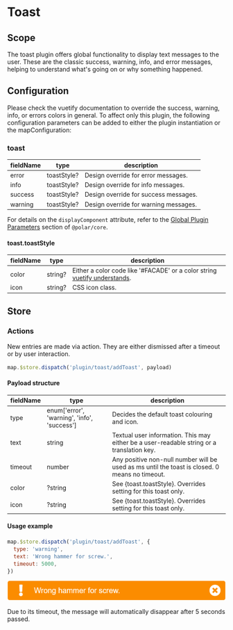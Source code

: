 # Toast

## Scope

The toast plugin offers global functionality to display text messages to the user. These are the classic success, warning, info, and error messages, helping to understand what's going on or why something happened.

## Configuration

Please check the vuetify documentation to override the success, warning, info, or errors colors in general. To affect only this plugin, the following configuration parameters can be added to either the plugin instantiation or the mapConfiguration:

### toast

| fieldName | type | description |
| - | - | - |
| error | toastStyle? | Design override for error messages. |
| info | toastStyle? | Design override for info messages. |
| success | toastStyle? | Design override for success messages. |
| warning | toastStyle? | Design override for warning messages. |

For details on the `displayComponent` attribute, refer to the [Global Plugin Parameters](../../core/README.md#global-plugin-parameters) section of `@polar/core`.

#### toast.toastStyle

| fieldName | type | description |
| - | - | - |
| color | string? | Either a color code like '#FACADE' or a color string [vuetify understands](https://vuetifyjs.com/en/styles/colors/). |
| icon | string? | CSS icon class. |

## Store

### Actions

New entries are made via action. They are either dismissed after a timeout or by user interaction.

```js
map.$store.dispatch('plugin/toast/addToast', payload)
```

#### Payload structure

| fieldName | type | description |
| - | - | - |
| type | enum['error', 'warning', 'info', 'success'] | Decides the default toast colouring and icon. |
| text | string | Textual user information. This may either be a user-readable string or a translation key. |
| timeout | number | Any positive non-null number will be used as ms until the toast is closed. 0 means no timeout. |
| color | ?string | See {toast.toastStyle}. Overrides setting for this toast only. |
| icon | ?string | See {toast.toastStyle}. Overrides setting for this toast only. |

#### Usage example

```js
map.$store.dispatch('plugin/toast/addToast', {
  type: 'warning',
  text: 'Wrong hammer for screw.',
  timeout: 5000,
})
```

![Alert example](./readme_example.png)

Due to its timeout, the message will automatically disappear after 5 seconds passed.

